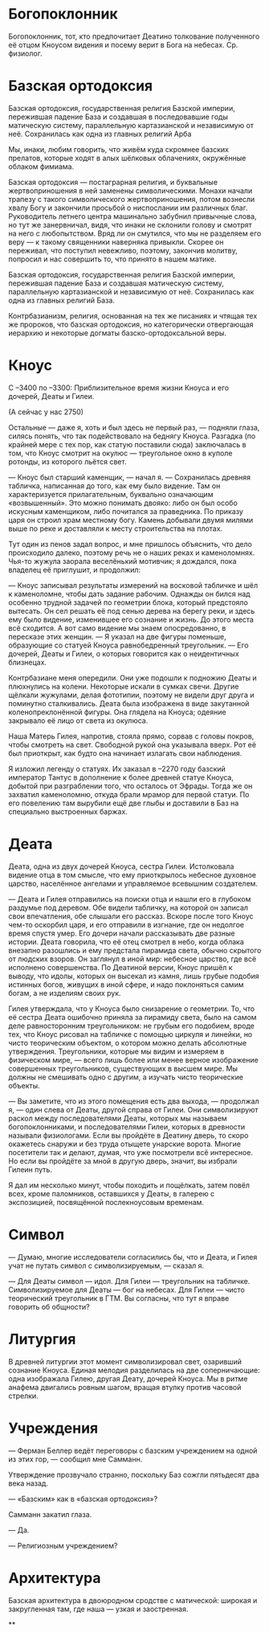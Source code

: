
# Богопоклонник

Богопоклонник, тот, кто предпочитает Деатино толкование полученного её отцом Кноусом видения и посему верит в Бога на небесах. Ср. физиолог.
# Базская ортодоксия

Базская ортодоксия, государственная религия Базской империи, пережившая падение База и создавшая в последовавшие годы матическую систему, параллельную картазианской и независимую от неё. Сохранилась как одна из главных религий Арба

Мы, инаки, любим говорить, что живём куда скромнее базских прелатов, которые ходят в алых шёлковых облачениях, окружённые облаком фимиама.

Базская ортодоксия — постаграрная религия, и буквальные жертвоприношения в ней заменены символическими. Монахи начали трапезу с такого символического жертвоприношения, потом вознесли хвалу Богу и закончили просьбой о ниспослании им различных благ. Руководитель летнего центра машинально забубнил привычные слова, но тут же занервничал, видя, что инаки не склонили голову и смотрят на него с любопытством. Вряд ли он смутился, что мы не разделяем его веру — к такому священники наверняка привыкли. Скорее он переживал, что поступил невежливо, поэтому, закончив молитву, попросил и нас совершить то, что принято в нашем матике.

Базская ортодоксия, государственная религия Базской империи, пережившая падение База и создавшая матическую систему, параллельную картазианской и независимую от неё. Сохранилась как одна из главных религий База.

Контрбазианизм, религия, основанная на тех же писаниях и чтящая тех же пророков, что базская ортодоксия, но категорически отвергающая иерархию и некоторые догматы базско-ортодоксальной веры.

# Кноус

С –3400 по –3300: Приблизительное время жизни Кноуса и его дочерей, Деаты и Гилеи.

(А сейчас у нас 2750)

Остальные — даже я, хоть и был здесь не первый раз, — подняли глаза, силясь понять, что так подействовало на беднягу Кноуса. Разгадка (по крайней мере с тех пор, как статую поставили сюда) заключалась в том, что Кноус смотрит на окулюс — треугольное окно в куполе ротонды, из которого льётся свет.

— Кноус был старший каменщик, — начал я. — Сохранилась древняя табличка, написанная до того, как ему было видение. Там он характеризуется прилагательным, буквально означающим «возвышенный». Это можно понимать двояко: либо он был особо искусным каменщиком, либо почитался за праведника. По приказу царя он строил храм местному богу. Камень добывали двумя милями выше по реке и доставляли к месту строительства на плотах.

Тут один из пенов задал вопрос, и мне пришлось объяснить, что дело происходило далеко, поэтому речь не о наших реках и каменоломнях. Чья-то жужула заорала веселёнький мотивчик; я дождался, пока владелец её приглушит, и продолжил:

— Кноус записывал результаты измерений на восковой табличке и шёл к каменоломне, чтобы дать задание рабочим. Однажды он бился над особенно трудной задачей по геометрии блока, который предстояло вытесать. Он сел решать её под сенью дерева на берегу реки, и здесь ему было видение, изменившее его сознание и жизнь. До этого места всё сходится. А вот само видение мы знаем опосредованно, в пересказе этих женщин. — Я указал на две фигуры поменьше, образующие со статуей Кноуса равнобедренный треугольник. — Его дочерей, Деаты и Гилеи, о которых говорится как о неидентичных близнецах.

Контрбазиане меня опередили. Они уже подошли к подножию Деаты и плюхнулись на колени. Некоторые искали в сумках свечи. Другие щёлкали жужулами, делая фототипии, поэтому не видели друг друга и поминутно сталкивались. Деата была изображена в виде закутанной коленопреклонённой фигуры. Она глядела на Кноуса; одеяние закрывало её лицо от света из окулюса.

Наша Матерь Гилея, напротив, стояла прямо, сорвав с головы покров, чтобы смотреть на свет. Свободной рукой она указывала вверх. Рот её был приоткрыт, как будто она начинает излагать свои наблюдения.

Я изложил легенду о статуях. Их заказал в –2270 году базский император Тантус в дополнение к более древней статуе Кноуса, добытой при разграблении того, что осталось от Эфрады. Тогда же он захватил каменоломню, откуда брали мрамор для первой статуи. По его повелению там вырубили ещё две глыбы и доставили в Баз на специально выстроенных баржах.

  

# Деата

Деата, одна из двух дочерей Кноуса, сестра Гилеи. Истолковала видение отца в том смысле, что ему приоткрылось небесное духовное царство, населённое ангелами и управляемое всевышним создателем.

  

— Деата и Гилея отправились на поиски отца и нашли его в глубоком раздумье под деревом. Обе видели табличку, на которой он записал свои впечатления, обе слышали его рассказ. Вскоре после того Кноус чем-то оскорбил царя, и его отправили в изгнание, где он недолгое время спустя умер. Его дочери начали рассказывать две разные истории. Деата говорила, что её отец смотрел в небо, когда облака внезапно разошлись и ему предстала пирамида света, обычно скрытого от людских взоров. Он заглянул в иной мир: небесное царство, где всё исполнено совершенства. По Деатиной версии, Кноус пришёл к выводу, что идолы, которых он высекал из камня, лишь грубые подобия истинных богов, живущих в иной сфере, и надо поклоняться самим богам, а не изделиям своих рук.

Гилея утверждала, что у Кноуса было снизарение о геометрии. То, что её сестра Деата ошибочно приняла за пирамиду света, было на самом деле равносторонним треугольником: не грубым его подобием, вроде тех, что Кноус рисовал на табличке с помощью циркуля и линейки, но чисто теорическим объектом, о котором можно делать абсолютные утверждения. Треугольники, которые мы видим и измеряем в физическом мире, — всего лишь более или менее верное изображение совершенных треугольников, существующих в высшем мире. Мы должны не смешивать одно с другим, а изучать чисто теорические объекты.

— Вы заметите, что из этого помещения есть два выхода, — продолжал я, — один слева от Деаты, другой справа от Гилеи. Они символизируют раскол между последователями Деаты, которых мы называем богопоклонниками, и последователями Гилеи, которых в древности называли физиологами. Если вы пройдёте в Деатину дверь, то скоро окажетесь снаружи и без труда отыщете унарские ворота. Многие посетители так и делают, думая, что уже посмотрели всё интересное. Но если вы пройдёте за мной в другую дверь, значит, вы избрали Гилеин путь.

Я дал им несколько минут, чтобы походить и пощёлкать, затем повёл всех, кроме паломников, оставшихся у Деаты, в галерею с экспозицией, посвящённой послекноусовым временам.

  

# Символ

— Думаю, многие исследователи согласились бы, что и Деата, и Гилея учат не путать символ с символизируемым, — сказал я.

— Для Деаты символ — идол. Для Гилеи — треугольник на табличке. Символизируемое для Деаты — бог на небесах. Для Гилеи — чисто теорический треугольник в ГТМ. Вы согласны, что тут я вправе говорить об общности?

  

# Литургия

В древней литургии этот момент символизировал свет, озаривший сознание Кноуса. Единая мелодия разделилась на две соперничающие: одна изображала Гилею, другая Деату, дочерей Кноуса. Мы в ритме анафема двигались ровным шагом, вращая втулку против часовой стрелки.

  

# Учреждения 

— Ферман Беллер ведёт переговоры с базским учреждением на одной из этих гор, — сообщил мне Самманн.

Утверждение прозвучало странно, поскольку Баз сожгли пятьдесят два века назад.

— «Базским» как в «базская ортодоксия»?

Самманн закатил глаза.

— Да.

— Религиозным учреждением?

  

# Архитектура 

Базская архитектура в двоюродном сродстве с матической: широкая и закругленная там, где наша — узкая и заостренная.

  
**